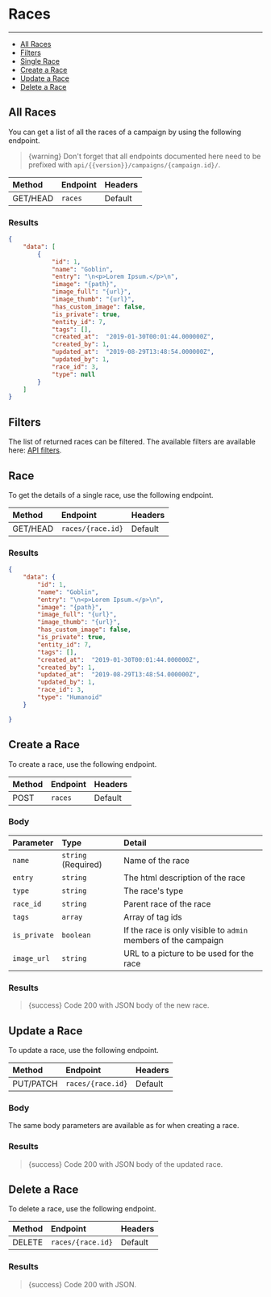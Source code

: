 # Races

---

- [All Races](#all-races)
- [Filters](#filters)
- [Single Race](#race)
- [Create a Race](#create-race)
- [Update a Race](#update-race)
- [Delete a Race](#delete-race)

<a name="all-races"></a>
## All Races

You can get a list of all the races of a campaign by using the following endpoint.

> {warning} Don't forget that all endpoints documented here need to be prefixed with `api/{{version}}/campaigns/{campaign.id}/`.


| Method | Endpoint| Headers |
| :- |   :-   |  :-  |
| GET/HEAD | `races` | Default |

### Results
```json
{
    "data": [
        {
            "id": 1,
            "name": "Goblin",
            "entry": "\n<p>Lorem Ipsum.</p>\n",
            "image": "{path}",
            "image_full": "{url}",
            "image_thumb": "{url}",
            "has_custom_image": false,
            "is_private": true,
            "entity_id": 7,
            "tags": [],
            "created_at":  "2019-01-30T00:01:44.000000Z",
            "created_by": 1,
            "updated_at":  "2019-08-29T13:48:54.000000Z",
            "updated_by": 1,
            "race_id": 3,
            "type": null
        }
    ]
}
```

<a name="filters"></a>
## Filters

The list of returned races can be filtered. The available filters are available here: <a href="/en/helpers/api-filters?type=race" target="_blank">API filters</a>.


<a name="race"></a>
## Race

To get the details of a single race, use the following endpoint.

| Method | Endpoint| Headers |
| :- |   :-   |  :-  |
| GET/HEAD | `races/{race.id}` | Default |

### Results
```json
{
    "data": {
        "id": 1,
        "name": "Goblin",
        "entry": "\n<p>Lorem Ipsum.</p>\n",
        "image": "{path}",
        "image_full": "{url}",
        "image_thumb": "{url}",
        "has_custom_image": false,
        "is_private": true,
        "entity_id": 7,
        "tags": [],
        "created_at":  "2019-01-30T00:01:44.000000Z",
        "created_by": 1,
        "updated_at":  "2019-08-29T13:48:54.000000Z",
        "updated_by": 1,
        "race_id": 3,
        "type": "Humanoid"
    }

}
```


<a name="create-race"></a>
## Create a Race

To create a race, use the following endpoint.

| Method | Endpoint| Headers |
| :- |   :-   |  :-  |
| POST | `races` | Default |

### Body

| Parameter | Type | Detail |
| :- |   :-   |  :-  |
| `name` | `string` (Required) | Name of the race |
| `entry` | `string` | The html description of the race |
| `type` | `string` | The race's type |
| `race_id` | `string` | Parent race of the race |
| `tags` | `array` | Array of tag ids |
| `is_private` | `boolean` | If the race is only visible to `admin` members of the campaign |
| `image_url` | `string` | URL to a picture to be used for the race |

### Results

> {success} Code 200 with JSON body of the new race.


<a name="update-race"></a>
## Update a Race

To update a race, use the following endpoint.

| Method | Endpoint| Headers |
| :- |   :-   |  :-  |
| PUT/PATCH | `races/{race.id}` | Default |

### Body

The same body parameters are available as for when creating a race.

### Results

> {success} Code 200 with JSON body of the updated race.


<a name="delete-race"></a>
## Delete a Race

To delete a race, use the following endpoint.

| Method | Endpoint| Headers |
| :- |   :-   |  :-  |
| DELETE | `races/{race.id}` | Default |

### Results

> {success} Code 200 with JSON.
